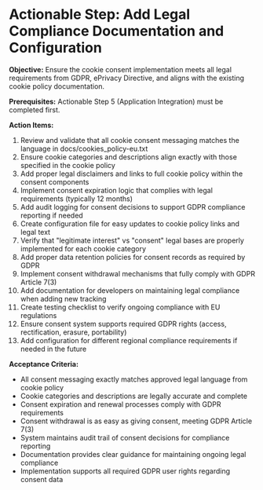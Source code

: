 # Actionable Step: Add Legal Compliance Documentation and Configuration

**Objective:** Ensure the cookie consent implementation meets all legal requirements from GDPR, ePrivacy Directive, and aligns with the existing cookie policy documentation.

**Prerequisites:** Actionable Step 5 (Application Integration) must be completed first.

**Action Items:**
1. Review and validate that all cookie consent messaging matches the language in docs/cookies_policy-eu.txt
2. Ensure cookie categories and descriptions align exactly with those specified in the cookie policy
3. Add proper legal disclaimers and links to full cookie policy within the consent components
4. Implement consent expiration logic that complies with legal requirements (typically 12 months)
5. Add audit logging for consent decisions to support GDPR compliance reporting if needed
6. Create configuration file for easy updates to cookie policy links and legal text
7. Verify that "legitimate interest" vs "consent" legal bases are properly implemented for each cookie category
8. Add proper data retention policies for consent records as required by GDPR
9. Implement consent withdrawal mechanisms that fully comply with GDPR Article 7(3)
10. Add documentation for developers on maintaining legal compliance when adding new tracking
11. Create testing checklist to verify ongoing compliance with EU regulations
12. Ensure consent system supports required GDPR rights (access, rectification, erasure, portability)
13. Add configuration for different regional compliance requirements if needed in the future

**Acceptance Criteria:**
- All consent messaging exactly matches approved legal language from cookie policy
- Cookie categories and descriptions are legally accurate and complete
- Consent expiration and renewal processes comply with GDPR requirements
- Consent withdrawal is as easy as giving consent, meeting GDPR Article 7(3)
- System maintains audit trail of consent decisions for compliance reporting
- Documentation provides clear guidance for maintaining ongoing legal compliance
- Implementation supports all required GDPR user rights regarding consent data
